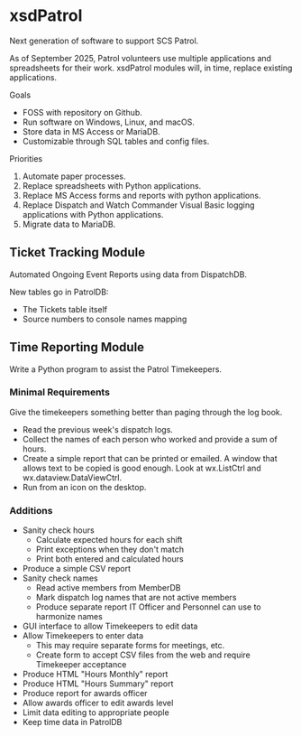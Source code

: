# xsdPatrol
Next generation of software to support SCS Patrol. 

As of September 2025, Patrol volunteers use multiple applications
and spreadsheets for their work.  xsdPatrol modules will, in time, replace
existing applications.

Goals
* FOSS with repository on Github.
* Run software on Windows, Linux, and macOS.
* Store data in MS Access or MariaDB.
* Customizable through SQL tables and config files.

Priorities
1.  Automate paper processes.
1.  Replace spreadsheets with Python applications.
1.  Replace MS Access forms and reports with python applications.
1.  Replace Dispatch and Watch Commander Visual Basic logging
    applications with Python applications.
1.  Migrate data to MariaDB.

## Ticket Tracking Module
Automated Ongoing Event Reports using data from DispatchDB.

New tables go in PatrolDB:
* The Tickets table itself
* Source numbers to console names mapping

## Time Reporting Module
Write a Python program to assist the Patrol Timekeepers. 

### Minimal Requirements
Give the timekeepers something better than paging through the log book. 
* Read the previous week's dispatch logs. 
* Collect the names of each person who worked and provide a sum of hours. 
* Create a simple report that can be printed or emailed. A window that allows text to be copied is good enough. Look at wx.ListCtrl and wx.dataview.DataViewCtrl.
* Run from an icon on the desktop. 

### Additions
* Sanity check hours
    * Calculate expected hours for each shift
    * Print exceptions when they don't match
    * Print both entered and calculated hours
* Produce a simple CSV report
* Sanity check names
    * Read active members from MemberDB
    * Mark dispatch log names that are not active members
    * Produce separate report IT Officer and Personnel  can use to harmonize names
* GUI interface to allow Timekeepers to edit data
* Allow Timekeepers to enter data
    * This may require separate forms for meetings, etc. 
    * Create form to accept CSV files from the web and require Timekeeper acceptance
* Produce HTML "Hours Monthly" report
* Produce HTML "Hours Summary" report
* Produce report for awards officer
* Allow awards officer to edit awards level
* Limit data editing to appropriate people
* Keep time data in PatrolDB

